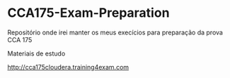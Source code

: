 # CCA175-Exam-Preparation

Repositório onde irei manter os meus execícios para preparação da prova CCA 175

Materiais de estudo

<http://cca175cloudera.training4exam.com>
